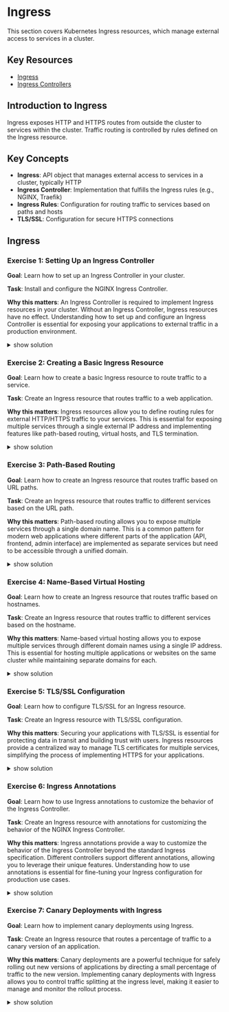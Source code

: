 # Ingress

This section covers Kubernetes Ingress resources, which manage external access to services in a cluster.

## Key Resources

- [Ingress](https://kubernetes.io/docs/concepts/services-networking/ingress/)
- [Ingress Controllers](https://kubernetes.io/docs/concepts/services-networking/ingress-controllers/)

## Introduction to Ingress

Ingress exposes HTTP and HTTPS routes from outside the cluster to services within the cluster. Traffic routing is controlled by rules defined on the Ingress resource.

## Key Concepts

- **Ingress**: API object that manages external access to services in a cluster, typically HTTP
- **Ingress Controller**: Implementation that fulfills the Ingress rules (e.g., NGINX, Traefik)
- **Ingress Rules**: Configuration for routing traffic to services based on paths and hosts
- **TLS/SSL**: Configuration for secure HTTPS connections

## Ingress

### Exercise 1: Setting Up an Ingress Controller

**Goal**: Learn how to set up an Ingress Controller in your cluster.

**Task**: Install and configure the NGINX Ingress Controller.

**Why this matters**: An Ingress Controller is required to implement Ingress resources in your cluster. Without an Ingress Controller, Ingress resources have no effect. Understanding how to set up and configure an Ingress Controller is essential for exposing your applications to external traffic in a production environment.

<details><summary>show solution</summary>
<p>

**Step 1: Install the NGINX Ingress Controller**

For Minikube:

```bash
minikube addons enable ingress
```

For standard Kubernetes clusters:

```bash
kubectl apply -f https://raw.githubusercontent.com/kubernetes/ingress-nginx/controller-v1.8.2/deploy/static/provider/cloud/deploy.yaml
```

**Step 2: Verify the installation**

```bash
kubectl get pods -n ingress-nginx
```

Wait until the ingress-nginx-controller pod is running and ready.

**Step 3: Check the Ingress Controller service**

```bash
kubectl get services -n ingress-nginx
```

You should see the ingress-nginx-controller service with a LoadBalancer or NodePort type.

**What this does**:

- Installs the NGINX Ingress Controller in your cluster
- Creates the necessary resources (Deployments, Services, ConfigMaps, etc.)
- Sets up the controller to watch for Ingress resources and implement their rules
- Provides an external entry point for HTTP/HTTPS traffic to your cluster

</p>
</details>

### Exercise 2: Creating a Basic Ingress Resource

**Goal**: Learn how to create a basic Ingress resource to route traffic to a service.

**Task**: Create an Ingress resource that routes traffic to a web application.

**Why this matters**: Ingress resources allow you to define routing rules for external HTTP/HTTPS traffic to your services. This is essential for exposing multiple services through a single external IP address and implementing features like path-based routing, virtual hosts, and TLS termination.

<details><summary>show solution</summary>
<p>

**Step 1: Create a Deployment and Service**

Create a file named `web-deployment.yaml` with the following content:

```yaml
apiVersion: apps/v1
kind: Deployment
metadata:
  name: web-app
  labels:
    app: web-app
spec:
  replicas: 2
  selector:
    matchLabels:
      app: web-app
  template:
    metadata:
      labels:
        app: web-app
    spec:
      containers:
      - name: nginx
        image: nginx:1.21
        ports:
        - containerPort: 80
---
apiVersion: v1
kind: Service
metadata:
  name: web-service
spec:
  selector:
    app: web-app
  ports:
  - port: 80
    targetPort: 80
```

**Step 2: Apply the Deployment and Service**

```bash
kubectl apply -f web-deployment.yaml
```

**Step 3: Create an Ingress resource**

Create a file named `web-ingress.yaml` with the following content:

```yaml
apiVersion: networking.k8s.io/v1
kind: Ingress
metadata:
  name: web-ingress
  annotations:
    nginx.ingress.kubernetes.io/rewrite-target: /
spec:
  rules:
  - host: example.com
    http:
      paths:
      - path: /
        pathType: Prefix
        backend:
          service:
            name: web-service
            port:
              number: 80
```

**Step 4: Apply the Ingress resource**

```bash
kubectl apply -f web-ingress.yaml
```

**Step 5: Verify the Ingress resource**

```bash
kubectl get ingress
```

**Step 6: Add the hostname to your local hosts file**

```bash
# Get the IP address of the Ingress Controller
kubectl get services -n ingress-nginx

# Add the following line to your /etc/hosts file (replace IP_ADDRESS with the actual IP)
# IP_ADDRESS example.com
```

**Step 7: Access the application**

Open a web browser and navigate to `http://example.com`.

**What this does**:

- Creates a Deployment and Service for a web application
- Creates an Ingress resource that routes traffic for the host `example.com` to the Service
- The Ingress Controller implements the routing rule
- External traffic to `example.com` is routed to the web application
- This demonstrates basic host-based routing with Ingress

</p>
</details>

### Exercise 3: Path-Based Routing

**Goal**: Learn how to create an Ingress resource that routes traffic based on URL paths.

**Task**: Create an Ingress resource that routes traffic to different services based on the URL path.

**Why this matters**: Path-based routing allows you to expose multiple services through a single domain name. This is a common pattern for modern web applications where different parts of the application (API, frontend, admin interface) are implemented as separate services but need to be accessible through a unified domain.

<details><summary>show solution</summary>
<p>

**Step 1: Create multiple Deployments and Services**

Create a file named `multiple-services.yaml` with the following content:

```yaml
apiVersion: apps/v1
kind: Deployment
metadata:
  name: web-app
  labels:
    app: web-app
spec:
  replicas: 2
  selector:
    matchLabels:
      app: web-app
  template:
    metadata:
      labels:
        app: web-app
    spec:
      containers:
      - name: nginx
        image: nginx:1.21
        ports:
        - containerPort: 80
---
apiVersion: v1
kind: Service
metadata:
  name: web-service
spec:
  selector:
    app: web-app
  ports:
  - port: 80
    targetPort: 80
---
apiVersion: apps/v1
kind: Deployment
metadata:
  name: api-app
  labels:
    app: api-app
spec:
  replicas: 2
  selector:
    matchLabels:
      app: api-app
  template:
    metadata:
      labels:
        app: api-app
    spec:
      containers:
      - name: nginx
        image: nginx:1.21
        ports:
        - containerPort: 80
---
apiVersion: v1
kind: Service
metadata:
  name: api-service
spec:
  selector:
    app: api-app
  ports:
  - port: 80
    targetPort: 80
```

**Step 2: Apply the Deployments and Services**

```bash
kubectl apply -f multiple-services.yaml
```

**Step 3: Create an Ingress resource with path-based routing**

Create a file named `path-based-ingress.yaml` with the following content:

```yaml
apiVersion: networking.k8s.io/v1
kind: Ingress
metadata:
  name: path-based-ingress
  annotations:
    nginx.ingress.kubernetes.io/rewrite-target: /$2
spec:
  rules:
  - host: example.com
    http:
      paths:
      - path: /web(/|$)(.*)
        pathType: Prefix
        backend:
          service:
            name: web-service
            port:
              number: 80
      - path: /api(/|$)(.*)
        pathType: Prefix
        backend:
          service:
            name: api-service
            port:
              number: 80
```

**Step 4: Apply the Ingress resource**

```bash
kubectl apply -f path-based-ingress.yaml
```

**Step 5: Verify the Ingress resource**

```bash
kubectl get ingress
kubectl describe ingress path-based-ingress
```

**Step 6: Access the applications**

```bash
# Access the web application
curl -H "Host: example.com" http://INGRESS_IP/web

# Access the API
curl -H "Host: example.com" http://INGRESS_IP/api
```

**What this does**:

- Creates two Deployments and Services: one for a web application and one for an API
- Creates an Ingress resource that routes traffic based on the URL path:
  - Requests to `/web/*` are routed to the web-service
  - Requests to `/api/*` are routed to the api-service
- The `rewrite-target` annotation rewrites the URL path to remove the prefix before forwarding to the service
- This demonstrates path-based routing with Ingress, allowing multiple services to be exposed through a single domain

</p>
</details>

### Exercise 4: Name-Based Virtual Hosting

**Goal**: Learn how to create an Ingress resource that routes traffic based on hostnames.

**Task**: Create an Ingress resource that routes traffic to different services based on the hostname.

**Why this matters**: Name-based virtual hosting allows you to expose multiple services through different domain names using a single IP address. This is essential for hosting multiple applications or websites on the same cluster while maintaining separate domains for each.

<details><summary>show solution</summary>
<p>

**Step 1: Create multiple Deployments and Services (if not already created)**

```bash
kubectl apply -f multiple-services.yaml
```

**Step 2: Create an Ingress resource with name-based virtual hosting**

Create a file named `name-based-ingress.yaml` with the following content:

```yaml
apiVersion: networking.k8s.io/v1
kind: Ingress
metadata:
  name: name-based-ingress
spec:
  rules:
  - host: web.example.com
    http:
      paths:
      - path: /
        pathType: Prefix
        backend:
          service:
            name: web-service
            port:
              number: 80
  - host: api.example.com
    http:
      paths:
      - path: /
        pathType: Prefix
        backend:
          service:
            name: api-service
            port:
              number: 80
```

**Step 3: Apply the Ingress resource**

```bash
kubectl apply -f name-based-ingress.yaml
```

**Step 4: Verify the Ingress resource**

```bash
kubectl get ingress
kubectl describe ingress name-based-ingress
```

**Step 5: Add the hostnames to your local hosts file**

```bash
# Get the IP address of the Ingress Controller
kubectl get services -n ingress-nginx

# Add the following lines to your /etc/hosts file (replace IP_ADDRESS with the actual IP)
# IP_ADDRESS web.example.com
# IP_ADDRESS api.example.com
```

**Step 6: Access the applications**

```bash
# Access the web application
curl -H "Host: web.example.com" http://INGRESS_IP

# Access the API
curl -H "Host: api.example.com" http://INGRESS_IP
```

**What this does**:

- Creates an Ingress resource that routes traffic based on the hostname:
  - Requests to `web.example.com` are routed to the web-service
  - Requests to `api.example.com` are routed to the api-service
- The Ingress Controller uses the Host header to determine which service to route traffic to
- This demonstrates name-based virtual hosting with Ingress, allowing multiple services to be exposed through different domains

</p>
</details>

### Exercise 5: TLS/SSL Configuration

**Goal**: Learn how to configure TLS/SSL for an Ingress resource.

**Task**: Create an Ingress resource with TLS/SSL configuration.

**Why this matters**: Securing your applications with TLS/SSL is essential for protecting data in transit and building trust with users. Ingress resources provide a centralized way to manage TLS certificates for multiple services, simplifying the process of implementing HTTPS for your applications.

<details><summary>show solution</summary>
<p>

**Step 1: Create a TLS certificate and key**

```bash
# Generate a self-signed certificate and key
openssl req -x509 -nodes -days 365 -newkey rsa:2048 -keyout tls.key -out tls.crt -subj "/CN=example.com"
```

**Step 2: Create a Secret with the certificate and key**

```bash
kubectl create secret tls example-tls --key tls.key --cert tls.crt
```

**Step 3: Create an Ingress resource with TLS configuration**

Create a file named `tls-ingress.yaml` with the following content:

```yaml
apiVersion: networking.k8s.io/v1
kind: Ingress
metadata:
  name: tls-ingress
spec:
  tls:
  - hosts:
    - example.com
    secretName: example-tls
  rules:
  - host: example.com
    http:
      paths:
      - path: /
        pathType: Prefix
        backend:
          service:
            name: web-service
            port:
              number: 80
```

**Step 4: Apply the Ingress resource**

```bash
kubectl apply -f tls-ingress.yaml
```

**Step 5: Verify the Ingress resource**

```bash
kubectl get ingress
kubectl describe ingress tls-ingress
```

**Step 6: Access the application securely**

```bash
# Add the hostname to your local hosts file
# IP_ADDRESS example.com

# Access the application securely
curl -k https://example.com
```

**What this does**:

- Creates a self-signed TLS certificate and key
- Creates a Kubernetes Secret containing the certificate and key
- Creates an Ingress resource with TLS configuration that references the Secret
- The Ingress Controller uses the certificate and key to terminate TLS connections
- External traffic to `https://example.com` is decrypted by the Ingress Controller and forwarded to the web service
- This demonstrates TLS termination with Ingress, allowing secure HTTPS access to your applications

</p>
</details>

### Exercise 6: Ingress Annotations

**Goal**: Learn how to use Ingress annotations to customize the behavior of the Ingress Controller.

**Task**: Create an Ingress resource with annotations for customizing the behavior of the NGINX Ingress Controller.

**Why this matters**: Ingress annotations provide a way to customize the behavior of the Ingress Controller beyond the standard Ingress specification. Different controllers support different annotations, allowing you to leverage their unique features. Understanding how to use annotations is essential for fine-tuning your Ingress configuration for production use cases.

<details><summary>show solution</summary>
<p>

**Step 1: Create a Deployment and Service (if not already created)**

```bash
kubectl apply -f web-deployment.yaml
```

**Step 2: Create an Ingress resource with annotations**

Create a file named `annotated-ingress.yaml` with the following content:

```yaml
apiVersion: networking.k8s.io/v1
kind: Ingress
metadata:
  name: annotated-ingress
  annotations:
    nginx.ingress.kubernetes.io/rewrite-target: /
    nginx.ingress.kubernetes.io/ssl-redirect: "false"
    nginx.ingress.kubernetes.io/use-regex: "true"
    nginx.ingress.kubernetes.io/proxy-body-size: "10m"
    nginx.ingress.kubernetes.io/proxy-connect-timeout: "30"
    nginx.ingress.kubernetes.io/proxy-send-timeout: "30"
    nginx.ingress.kubernetes.io/proxy-read-timeout: "30"
spec:
  rules:
  - host: example.com
    http:
      paths:
      - path: /
        pathType: Prefix
        backend:
          service:
            name: web-service
            port:
              number: 80
```

**Step 3: Apply the Ingress resource**

```bash
kubectl apply -f annotated-ingress.yaml
```

**Step 4: Verify the Ingress resource**

```bash
kubectl get ingress
kubectl describe ingress annotated-ingress
```

**What this does**:

- Creates an Ingress resource with several annotations that customize the behavior of the NGINX Ingress Controller:
  - `rewrite-target`: Rewrites the URL path before forwarding to the service
  - `ssl-redirect`: Disables automatic redirection from HTTP to HTTPS
  - `use-regex`: Enables regular expressions in path matching
  - `proxy-body-size`: Sets the maximum allowed size of the client request body
  - `proxy-connect-timeout`, `proxy-send-timeout`, `proxy-read-timeout`: Set various timeout values
- These annotations are specific to the NGINX Ingress Controller and may not work with other controllers
- This demonstrates how to customize the behavior of the Ingress Controller using annotations

</p>
</details>

### Exercise 7: Canary Deployments with Ingress

**Goal**: Learn how to implement canary deployments using Ingress.

**Task**: Create an Ingress resource that routes a percentage of traffic to a canary version of an application.

**Why this matters**: Canary deployments are a powerful technique for safely rolling out new versions of applications by directing a small percentage of traffic to the new version. Implementing canary deployments with Ingress allows you to control traffic splitting at the ingress level, making it easier to manage and monitor the rollout process.

<details><summary>show solution</summary>
<p>

**Step 1: Create two versions of an application**

Create a file named `canary-deployments.yaml` with the following content:

```yaml
apiVersion: apps/v1
kind: Deployment
metadata:
  name: web-v1
  labels:
    app: web
    version: v1
spec:
  replicas: 3
  selector:
    matchLabels:
      app: web
      version: v1
  template:
    metadata:
      labels:
        app: web
        version: v1
    spec:
      containers:
      - name: nginx
        image: nginx:1.21
        ports:
        - containerPort: 80
        volumeMounts:
        - name: html
          mountPath: /usr/share/nginx/html
      volumes:
      - name: html
        configMap:
          name: v1-html
---
apiVersion: v1
kind: Service
metadata:
  name: web-v1
spec:
  selector:
    app: web
    version: v1
  ports:
  - port: 80
    targetPort: 80
---
apiVersion: apps/v1
kind: Deployment
metadata:
  name: web-v2
  labels:
    app: web
    version: v2
spec:
  replicas: 1
  selector:
    matchLabels:
      app: web
      version: v2
  template:
    metadata:
      labels:
        app: web
        version: v2
    spec:
      containers:
      - name: nginx
        image: nginx:1.21
        ports:
        - containerPort: 80
        volumeMounts:
        - name: html
          mountPath: /usr/share/nginx/html
      volumes:
      - name: html
        configMap:
          name: v2-html
---
apiVersion: v1
kind: Service
metadata:
  name: web-v2
spec:
  selector:
    app: web
    version: v2
  ports:
  - port: 80
    targetPort: 80
```

**Step 2: Create ConfigMaps for the HTML content**

```bash
kubectl create configmap v1-html --from-literal=index.html="<html><body><h1>Version 1</h1></body></html>"
kubectl create configmap v2-html --from-literal=index.html="<html><body><h1>Version 2</h1></body></html>"
```

**Step 3: Apply the Deployments and Services**

```bash
kubectl apply -f canary-deployments.yaml
```

**Step 4: Create an Ingress resource for the main version**

Create a file named `canary-ingress-v1.yaml` with the following content:

```yaml
apiVersion: networking.k8s.io/v1
kind: Ingress
metadata:
  name: web-ingress-v1
spec:
  rules:
  - host: example.com
    http:
      paths:
      - path: /
        pathType: Prefix
        backend:
          service:
            name: web-v1
            port:
              number: 80
```

**Step 5: Apply the Ingress resource for the main version**

```bash
kubectl apply -f canary-ingress-v1.yaml
```

**Step 6: Create an Ingress resource for the canary version**

Create a file named `canary-ingress-v2.yaml` with the following content:

```yaml
apiVersion: networking.k8s.io/v1
kind: Ingress
metadata:
  name: web-ingress-v2
  annotations:
    nginx.ingress.kubernetes.io/canary: "true"
    nginx.ingress.kubernetes.io/canary-weight: "20"
spec:
  rules:
  - host: example.com
    http:
      paths:
      - path: /
        pathType: Prefix
        backend:
          service:
            name: web-v2
            port:
              number: 80
```

**Step 7: Apply the Ingress resource for the canary version**

```bash
kubectl apply -f canary-ingress-v2.yaml
```

**Step 8: Verify the Ingress resources**

```bash
kubectl get ingress
```

**Step 9: Test the canary deployment**

```bash
# Run this multiple times to see the traffic split
curl -H "Host: example.com" http://INGRESS_IP
```

**What this does**:

- Creates two versions of an application: v1 (main) and v2 (canary)
- Creates separate Services for each version
- Creates an Ingress resource for the main version that routes all traffic to v1
- Creates a canary Ingress resource with annotations that:
  - Marks it as a canary (`canary: "true"`)
  - Sets the weight to 20% (`canary-weight: "20"`)
- The NGINX Ingress Controller routes 80% of traffic to v1 and 20% to v2
- This demonstrates how to implement canary deployments using Ingress, allowing you to gradually roll out new versions of your applications

</p>
</details>
